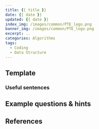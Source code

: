 ```yaml
---
title: {{ title }}
date: {{ date }}
updated: {{ date }}
index_img: /images/common/PTE_logo.png
banner_img: /images/common/PTE_logo.png
excerpt: ..
categories: Algorithms
tags:
  - Coding
  - Data Structure
---
```


## 

## Template

### Useful sentences

## Example questions & hints

## References
